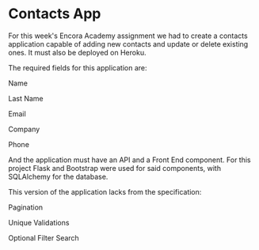 
# Contacts App

For this week's Encora Academy assignment we had to create a contacts application capable of adding new contacts and update or delete existing ones. It must also be deployed on Heroku.

The required fields for this application are:

Name

Last Name

Email

Company

Phone

And the application must have an API and a Front End component. For this project Flask and Bootstrap were used for said components, with SQLAlchemy for the database.

This version of the application lacks from the specification:

Pagination

Unique Validations

Optional Filter Search

